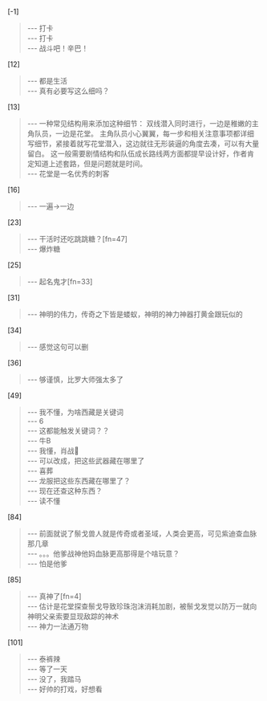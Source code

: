 
[-1] 
>--- 打卡<br>
>--- 打卡<br>
>--- 战斗吧！辛巴！<br>

[12] 
>--- 都是生活<br>
>--- 真有必要写这么细吗？<br>

[13] 
>--- 一种常见结构用来添加这种细节：
双线潜入同时进行，一边是稚嫩的主角队员，一边是花堂。
主角队员小心翼翼，每一步和相关注意事项都详细写细节，紧接着就写花堂潜入，这边就往无形装逼的角度去凑，可以有大量留白。
这一般需要剧情结构和队伍成长路线两方面都提早设计好，作者肯定知道上述套路，但是问题就是时间。<br>
>--- 花堂是一名优秀的刺客<br>

[16] 
>--- 一遍->一边<br>

[23] 
>--- 干活时还吃跳跳糖？[fn=47]<br>
>--- 爆炸糖<br>

[25] 
>--- 起名鬼才[fn=33]<br>

[31] 
>--- 神明的伟力，传奇之下皆是蝼蚁，神明的神力神器打黄金跟玩似的<br>

[34] 
>--- 感觉这句可以删<br>

[36] 
>--- 够谨慎，比罗大师强太多了<br>

[49] 
>--- 我不懂，为啥西藏是关键词<br>
>--- 6<br>
>--- 这都能触发关键词？？<br>
>--- 牛B<br>
>--- 我懂，肖战🌚<br>
>--- 可以改成，把这些武器藏在哪里了<br>
>--- 喜葬<br>
>--- 龙服把这些东西藏在哪里了？<br>
>--- 现在还查这种东西？<br>
>--- 读不懂<br>

[84] 
>--- 前面就说了鬃戈兽人就是传奇或者圣域，人类会更高，可见紫迪查血脉那几章<br>
>--- 。。。他爹战神他妈血脉更高那得是个啥玩意？<br>
>--- 怕是他爹<br>

[85] 
>--- 真神了[fn=4]<br>
>--- 估计是花堂探查鬃戈导致珍珠泡沫消耗加剧，被鬃戈发觉以防万一就向神明父亲索要显现敌踪的神术<br>
>--- 神力一法通万物<br>

[101] 
>--- 泰裤辣<br>
>--- 等了一天<br>
>--- 没了，我踏马<br>
>--- 好帅的打戏，好想看<br>
